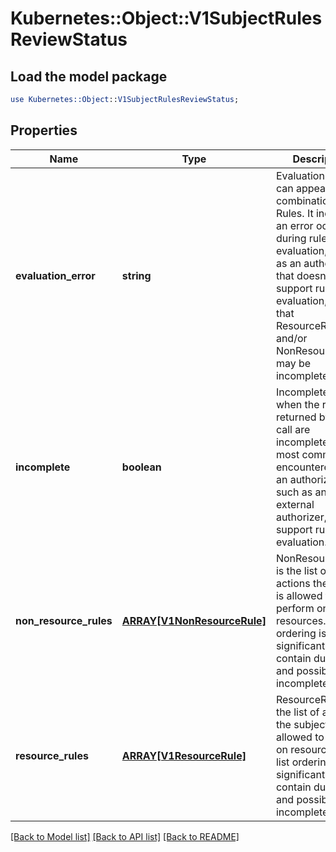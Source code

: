 # Kubernetes::Object::V1SubjectRulesReviewStatus

## Load the model package
```perl
use Kubernetes::Object::V1SubjectRulesReviewStatus;
```

## Properties
Name | Type | Description | Notes
------------ | ------------- | ------------- | -------------
**evaluation_error** | **string** | EvaluationError can appear in combination with Rules. It indicates an error occurred during rule evaluation, such as an authorizer that doesn&#39;t support rule evaluation, and that ResourceRules and/or NonResourceRules may be incomplete. | [optional] 
**incomplete** | **boolean** | Incomplete is true when the rules returned by this call are incomplete. This is most commonly encountered when an authorizer, such as an external authorizer, doesn&#39;t support rules evaluation. | 
**non_resource_rules** | [**ARRAY[V1NonResourceRule]**](V1NonResourceRule.md) | NonResourceRules is the list of actions the subject is allowed to perform on non-resources. The list ordering isn&#39;t significant, may contain duplicates, and possibly be incomplete. | 
**resource_rules** | [**ARRAY[V1ResourceRule]**](V1ResourceRule.md) | ResourceRules is the list of actions the subject is allowed to perform on resources. The list ordering isn&#39;t significant, may contain duplicates, and possibly be incomplete. | 

[[Back to Model list]](../README.md#documentation-for-models) [[Back to API list]](../README.md#documentation-for-api-endpoints) [[Back to README]](../README.md)



